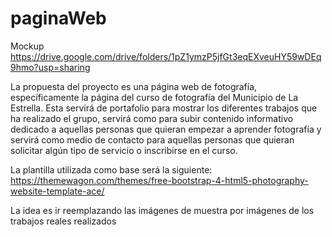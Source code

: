 # paginaWeb
Mockup
https://drive.google.com/drive/folders/1pZ1ymzP5jfGt3eqEXveuHY59wDEq9hmo?usp=sharing

La propuesta del proyecto es una página web de fotografía, específicamente la página del curso de fotografía del Municipio de La Estrella. Esta servirá de portafolio para mostrar los diferentes trabajos que ha realizado el grupo, servirá como para subir contenido informativo dedicado a aquellas personas que quieran empezar a aprender fotografía y servirá como medio de contacto para aquellas personas que quieran solicitar algún tipo de servicio o inscribirse en el curso.

La plantilla utilizada como base será la siguiente:
https://themewagon.com/themes/free-bootstrap-4-html5-photography-website-template-ace/

La idea es ir reemplazando las imágenes de muestra por imágenes de los trabajos reales realizados
